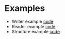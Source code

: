 # Examples 
* Writer example [code](shmwrite.c)
* Reader example [code](shmread.c)
* Structure example [code](struct-demo.c)
